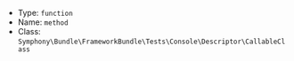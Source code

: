 
- Type: `function`
- Name: `method`
- Class: `Symphony\Bundle\FrameworkBundle\Tests\Console\Descriptor\CallableClass`
